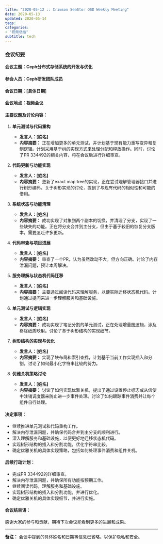 ```yaml
---
title: "2020-05-12 :: Crimson SeaStor OSD Weekly Meeting"
date: 2020-05-13
updated: 2020-05-14
tags:
categories:
- "视频总结"
subtitle: tech
---
```



### 会议纪要

#### 会议主题：Ceph分布式存储系统的开发与优化

#### 参会人员：Ceph研发团队成员

#### 会议日期：[具体日期]

#### 会议地点：视频会议

#### 主要议题及讨论内容：

1. **单元测试与代码重构**
   - **发言人：[姓名]**
   - **内容摘要：** 正在增加更多的单元测试，并计划基于现有能力重写变异和复制逻辑。计划采用基于树的实现方式来处理分配和释放操作。同时，讨论了PR 334492的相关内容，将在会议后进行详细审查。

2. **代码更新与功能实现**
   - **发言人：[姓名]**
   - **内容摘要：** 更新了exact map tree的实现，正在尝试理解管理器接口并进行树形编码。关于树形实现的讨论，提到了与现有代码的相似性和可能的借用。

3. **系统状态与功能清理**
   - **发言人：[姓名]**
   - **内容摘要：** 成功实现了对象到两个副本的切换，并清理了分支，实现了一些缺失的功能。正在将分支合并到主分支，但由于基于较旧的恢复分支版本，需要追赶许多更新。

4. **代码审查与项目进展**
   - **发言人：[姓名]**
   - **内容摘要：** 审查了一个PR，认为虽然改动不大，但方向正确。讨论了内存泄漏问题，预计本周解决。

5. **服务理解与状态机代码迁移**
   - **发言人：[姓名]**
   - **内容摘要：** 主要通过阅读代码来理解服务，以便实际迁移状态机代码。计划通过提问来进一步理解服务和基础设施。

6. **单元测试与逻辑实现**
   - **发言人：[姓名]**
   - **内容摘要：** 成功实现了笔记分割的单元测试，正在处理增量图逻辑，涉及移除纸质映射。讨论了基于树形结构的实现细节。

7. **树形结构的实现与优化**
   - **发言人：[姓名]**
   - **内容摘要：** 实现了块布局和索引查找，计划基于当前工作实现插入和分割。讨论了如何最小化字符串比较的努力。

8. **优雅关机策略讨论**
   - **发言人：[姓名]**
   - **内容摘要：** 讨论了如何实现优雅关机，提出了通过设置停止标志或从信使中注销调度器来防止进一步事件处理。讨论了如何跟踪事件消费并让每个组件自行处理。

#### 决定事项：
- 继续推进单元测试和代码重构工作。
- 解决内存泄漏问题，并确保代码合并到主分支的顺利进行。
- 深入理解服务和基础设施，以便更好地迁移状态机代码。
- 实现树形结构的插入和分割功能，优化字符串比较。
- 确定优雅关机的具体实现策略，包括如何处理事件消费和组件关机。

#### 后续行动计划：
- 完成PR 334492的详细审查。
- 解决内存泄漏问题，并确保所有功能按预期工作。
- 继续阅读代码，理解服务和基础设施。
- 实现树形结构的插入和分割功能，并进行优化。
- 确定优雅关机的具体实现细节，并进行实施。

#### 会议结束语：
感谢大家的参与和贡献，期待下次会议能看到更多的进展和成果。

---

**备注：** 会议中提到的具体姓名和日期等信息已省略，以保护隐私和安全。